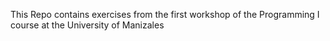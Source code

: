 This Repo contains exercises from the first workshop of the Programming I course at the University of Manizales
